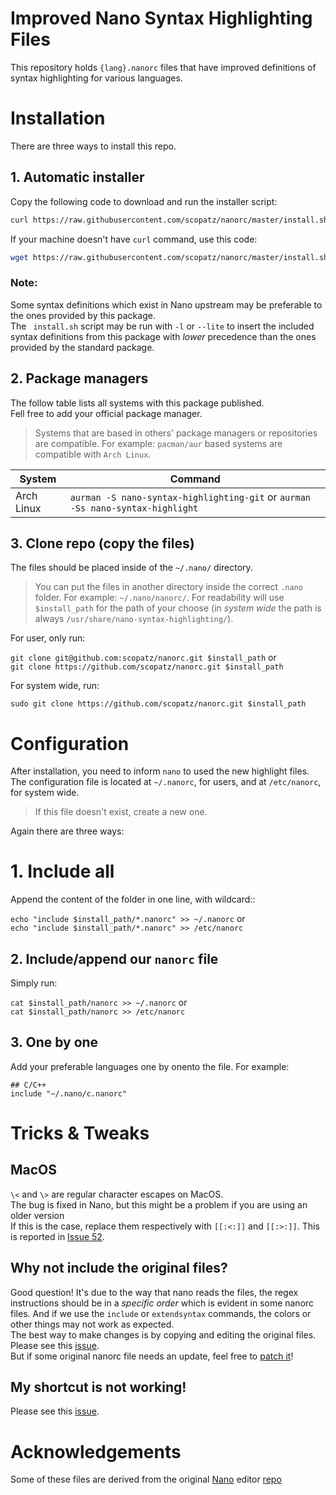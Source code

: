 # Improved Nano Syntax Highlighting Files

This repository holds ``{lang}.nanorc`` files that have improved definitions of syntax highlighting for various languages.

# Installation

There are three ways to install this repo.

## 1. Automatic installer

Copy the following code to download and run the installer script:

```sh
curl https://raw.githubusercontent.com/scopatz/nanorc/master/install.sh | sh
```

If your machine doesn't have `curl` command, use this code:

```sh
wget https://raw.githubusercontent.com/scopatz/nanorc/master/install.sh -O- | sh
```

### Note:

Some syntax definitions which exist in Nano upstream may be preferable to the ones provided by this package.  
The ` install.sh` script may be run with `-l` or `--lite` to insert the included syntax definitions from this package with *lower* precedence than the ones provided by the standard package.

## 2. Package managers

The follow table lists all systems with this package published.  
Fell free to add your official package manager.
> Systems that are based in others' package managers or repositories are compatible. For example: `pacman/aur` based systems are compatible with `Arch Linux`.

| System | Command |
| --- | --- |
| Arch Linux | `aurman -S nano-syntax-highlighting-git` or `aurman -Ss nano-syntax-highlight` |

## 3. Clone repo (copy the files)

The files should be placed inside of the `~/.nano/` directory.

> You can put the files in another directory inside the correct `.nano` folder.
> For example: `~/.nano/nanorc/`.
> For readability will use `$install_path` for the path of your choose (in *system wide* the path is always `/usr/share/nano-syntax-highlighting/`).

For user, only run:

`git clone git@github.com:scopatz/nanorc.git $install_path` or  
`git clone https://github.com/scopatz/nanorc.git $install_path`

For system wide, run:

`sudo git clone https://github.com/scopatz/nanorc.git $install_path`

# Configuration

After installation, you need to inform `nano` to used the new highlight files. 
The configuration file is located at `~/.nanorc`, for users, and at `/etc/nanorc`, for system wide.
> If this file doesn't exist, create a new one.

Again there are three ways:

# 1. Include all

Append the content of the folder in one line, with wildcard::

`echo "include $install_path/*.nanorc" >> ~/.nanorc` or  
`echo "include $install_path/*.nanorc" >> /etc/nanorc`

## 2. Include/append our `nanorc` file

Simply run:

`cat $install_path/nanorc >> ~/.nanorc` or  
`cat $install_path/nanorc >> /etc/nanorc`

## 3. One by one

Add your preferable languages one by onento the file. For example:

```
## C/C++
include "~/.nano/c.nanorc"
```

# Tricks & Tweaks

## MacOS

`\<` and `\>` are regular character escapes on MacOS.  
The bug is fixed in Nano, but this might be a problem if you are using an older version  
If this is the case, replace them respectively with `[[:<:]]` and `[[:>:]]`.
This is reported in [Issue 52](https://github.com/scopatz/nanorc/issues/52).

## Why not include the original files?

Good question! It's due to the way that nano reads the files, the regex instructions should be in a _specific order_ which is evident in some nanorc files.
And if we use the `include` or `extendsyntax` commands, the colors or other things may not work as expected.  
The best way to make changes is by copying and editing the original files.  
Please see this [issue](https://savannah.gnu.org/bugs/index.php?5698).   
But if some original nanorc file needs an update, feel free to [patch it](https://savannah.gnu.org/patch/?func=additem&group=nano)!

## My shortcut is not working!

Please see this [issue](https://savannah.gnu.org/bugs/?56994).

# Acknowledgements

Some of these files are derived from the original [Nano](https://www.nano-editor.org) editor [repo](https://git.savannah.gnu.org/cgit/nano.git)
